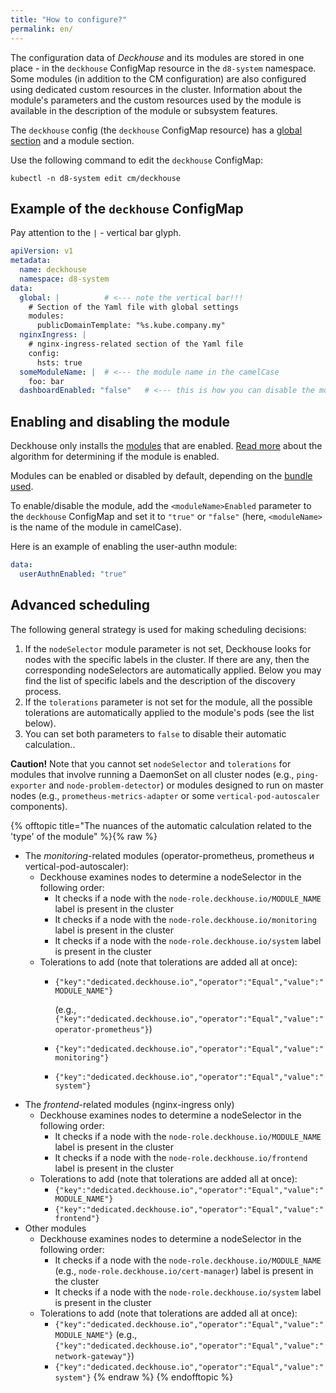 ```yaml
---
title: "How to configure?"
permalink: en/
---
```


The configuration data of *Deckhouse* and its modules are stored in one place - in the `deckhouse` ConfigMap resource in the `d8-system` namespace. Some modules (in addition to the CM configuration) are also configured using dedicated custom resources in the cluster. Information about the module's parameters and the custom resources used by the module is available in the description of the module or subsystem features.

The `deckhouse` config (the `deckhouse` ConfigMap resource) has a [global section](deckhouse-configure-global.html) and a module section.

Use the following command to edit the `deckhouse` ConfigMap:
```
kubectl -n d8-system edit cm/deckhouse
```

## Example of the `deckhouse` ConfigMap

Pay attention to the `|` - vertical bar glyph.

```yaml
apiVersion: v1
metadata:
  name: deckhouse
  namespace: d8-system
data:
  global: |          # <--- note the vertical bar!!!
    # Section of the Yaml file with global settings
    modules:
      publicDomainTemplate: "%s.kube.company.my"
  nginxIngress: |
    # nginx-ingress-related section of the Yaml file
    config:
      hsts: true
  someModuleName: |  # <--- the module name in the camelCase
    foo: bar
  dashboardEnabled: "false"   # <--- this is how you can disable the module
```

## Enabling and disabling the module

Deckhouse only installs the [modules](https://github.com/flant/addon-operator/blob/master/MODULES.md) that are enabled. [Read more](https://github.com/flant/addon-operator/blob/master/LIFECYCLE.md#modules-discovery) about the algorithm for determining if the module is enabled.

Modules can be enabled or disabled by default, depending on the [bundle used](./modules/020-deckhouse/configuration.html).

To enable/disable the module, add the `<moduleName>Enabled` parameter to the `deckhouse` ConfigMap and set it to `"true"` or `"false"` (here, `<moduleName>` is the name of the module in camelCase).

Here is an example of enabling the user-authn module:
```yaml
data:
  userAuthnEnabled: "true"
```

## Advanced scheduling

The following general strategy is used for making scheduling decisions:
1. If the `nodeSelector` module parameter is not set, Deckhouse looks for nodes with the specific labels in the cluster. If there are any, then the corresponding nodeSelectors are automatically applied. Below you may find the list of specific labels and the description of the discovery process.
1. If the `tolerations` parameter is not set for the module, all the possible tolerations are automatically applied to the module's pods (see the list below).
1. You can set both parameters to `false` to disable their automatic calculation..

**Caution!** Note that you cannot set `nodeSelector` and `tolerations` for modules that involve running a DaemonSet on all cluster nodes (e.g., `ping-exporter` and `node-problem-detector`) or modules designed to run on master nodes (e.g., `prometheus-metrics-adapter` or some `vertical-pod-autoscaler` components).

{% offtopic title="The nuances of the automatic calculation related to the 'type' of the module" %}{% raw %}
* The *monitoring*-related modules (operator-prometheus, prometheus и vertical-pod-autoscaler):
  * Deckhouse examines nodes to determine a nodeSelector in the following order:
    * It checks if a node with the <code>node-role.deckhouse.io/MODULE_NAME</code> label is present in the cluster
    * It checks if a node with the <code>node-role.deckhouse.io/monitoring</code> label is present in the cluster
    * It checks if a node with the <code>node-role.deckhouse.io/system</code> label is present in the cluster
  * Tolerations to add (note that tolerations are added all at once):
    * <code>{"key":"dedicated.deckhouse.io","operator":"Equal","value":"MODULE_NAME"}</code>

      (e.g., <code>{"key":"dedicated.deckhouse.io","operator":"Equal","value":"operator-prometheus"}</code>)
    * <code>{"key":"dedicated.deckhouse.io","operator":"Equal","value":"monitoring"}</code>
    * <code>{"key":"dedicated.deckhouse.io","operator":"Equal","value":"system"}</code>
* The *frontend*-related modules (nginx-ingress only)
    * Deckhouse examines nodes to determine a nodeSelector in the following order:
        * It checks if a node with the <code>node-role.deckhouse.io/MODULE_NAME</code> label is present in the cluster
        * It checks if a node with the <code>node-role.deckhouse.io/frontend</code> label is present in the cluster
    * Tolerations to add (note that tolerations are added all at once):
        * <code>{"key":"dedicated.deckhouse.io","operator":"Equal","value":"MODULE_NAME"}</code>
        * <code>{"key":"dedicated.deckhouse.io","operator":"Equal","value":"frontend"}</code>
* Other modules
    * Deckhouse examines nodes to determine a nodeSelector in the following order:
        * It checks if a node with the <code>node-role.deckhouse.io/MODULE_NAME</code> (e.g., <code>node-role.deckhouse.io/cert-manager</code>) label is present in the cluster
        * It checks if a node with the <code>node-role.deckhouse.io/system</code> label is present in the cluster
    * Tolerations to add (note that tolerations are added all at once):
        * <code>{"key":"dedicated.deckhouse.io","operator":"Equal","value":"MODULE_NAME"}</code> (e.g., <code>{"key":"dedicated.deckhouse.io","operator":"Equal","value":"network-gateway"}</code>)
        * <code>{"key":"dedicated.deckhouse.io","operator":"Equal","value":"system"}</code>
{% endraw %}
{% endofftopic %}
